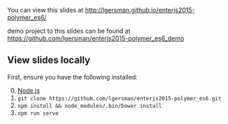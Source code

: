 You can view this slides at http://lgersman.github.io/enterjs2015-polymer_es6/

demo project to this slides can be found at https://github.com/lgersman/enterjs2015-polymer_es6_demo

## View slides locally

First, ensure you have the following installed:

0. [Node.js](http://nodejs.org)
0. `git clone https://github.com/lgersman/enterjs2015-polymer_es6.git`
0. `npm install && node_modules/.bin/bower install`
0. `npm run serve`
